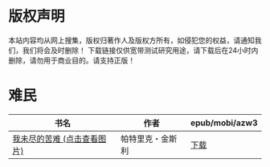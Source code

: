 # 版权声明

本站内容均从网上搜集，版权归著作人及版权方所有，如侵犯您的权益，请通知我们，我们将会及时删除！ 下载链接仅供宽带测试研究用途，请下载后在24小时内删除，请勿用于商业目的。请支持正版！

# 难民

| 书名 | 作者 | epub/mobi/azw3 |
| --- | --- | --- |
| [我未尽的苦难 (点击查看图片)](https://www.dushupai.com/attachment/2024/06/05/679cdc48a19c1ba7.jpg) | 帕特里克・金斯利 | [下载](https://url89.ctfile.com/f/31084289-1357028959-1f1f0f?p=8866) |

